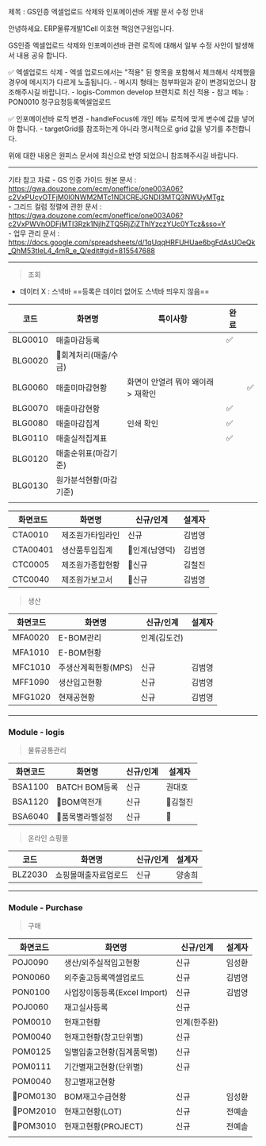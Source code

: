 제목 : GS인증 엑셀업로드 삭제와 인포메이션바 개발 문서 수정 안내 
 
안녕하세요. ERP물류개발1Cell 이호현 책임연구원입니다. 
 
GS인증 엑셀업로드 삭제와 인포메이션바 관련 로직에 대해서 일부 수정 사안이 발생해서 내용 공유 합니다. 
 
✅ 엑셀업로드 삭제 
    - 엑셀 업로드에서는 "적용" 된 항목을 포함해서 체크해서 삭제했을 경우에 메시지가 다르게 노출됩니다. 
    - 메시지 형태는 첨부파일과 같이 변경되었으니 참조해주시길 바랍니다. 
    - logis-Common develop 브랜치로 최신 적용 
    - 참고 메뉴 : PON0010 청구요청등록엑셀업로드 
 
✅ 인포메이션바 로직 변경 
    - handleFocus에 개인 메뉴 로직에 맞게 변수에 값을 넣어야 합니다. 
    - targetGrid를 참조하는게 아니라 명시적으로 grid 값을 넣기를 추천합니다. 
 
위에 대한 내용은 원피스 문서에 최신으로 반영 되었으니 참조해주시길 바랍니다. 

---

 기타 참고 자료 
    - GS 인증 가이드 원본 문서 : https://gwa.douzone.com/ecm/oneffice/one003A06?c2VxPUcyOTFjM0I0NWM2MTc1NDlCREJGNDI3MTQ3NWUyMTgz  
    - 그리드 컬럼 정렬에 관한 문서 : https://gwa.douzone.com/ecm/oneffice/one003A06?c2VxPWVhODFjMTI3Rzk1NjlhZTQ5RjZjZThlYzczYUc0YTcz&sso=Y  
    - 업무 관리 문서 : https://docs.google.com/spreadsheets/d/1qUqqHRFUHUae6bgFdAsUOeQk_QhM53tIeL4_4mR_e_Q/edit#gid=815547688

---

> 조회 

- 데이터 X : 스넥바 
 ==등록은 데이터 없어도 스넥바 띄우지 않음==

| 코드    | 화면명                 | 특이사항                           | 완료 |     |
| ------- | ---------------------- | ---------------------------------- | ---- | --- |
| BLG0010 | 매출마감등록           |                                    | ✅   |     |
| BLG0020 | 회계처리(매출/수금)   |                                    |      |     |
| BLG0060 | 매출미마감현황         | 화면이 안열려 뭐야 왜이래 > 재확인 |      | ✅  |
| BLG0070 | 매출마감현황           |                                    | ✅   |     |
| BLG0080 | 매출마감집계           | 인쇄 확인                          | ✅   |     |
| BLG0110 | 매출실적집계표         |                                    | ✅   |     |
| BLG0120 | 매출순위표(마감기준)   |                                    |      |     |
| BLG0130 | 원가분석현황(마감기준) |                                    |      |     |
|         |                        |                                    |      |     |

| 화면코드  |  화면명  | 신규/인계 | 설계자 |
|---|---|---|---|
|CTA0010|제조원가타임라인|신규|김범영|
|CTA00401|생산품투입집계|인계(남영덕)|김범영|
|CTC0005|제조원가종합현황|신규|김철진|
|CTC0040|제조원가보고서|신규|김범영|

> 생산

| 화면코드  |  화면명  | 신규/인계 | 설계자 |
|---|---|---|---|
|MFA0020|E-BOM관리|인계(김도건)|
|MFA1010|E-BOM현황||
|MFC1010|주생산계획현황(MPS)|신규|김범영|
|MFF1090|생산입고현황|신규|김범영|
|MFG1020|현재공현황|신규|김범영|
####
---
### Module - logis

> 물류공통관리 

| 화면코드  |  화면명  | 신규/인계 | 설계자 |
|---|---|---|---|
|BSA1100|BATCH BOM등록|신규|권대호|
|BSA1120|BOM역전개|신규|김철진|
|BSA6040|품목별라벨설정|신규||

> 온라인 쇼핑몰 

|코드|화면명|신규/인계|설계자|
|---|---|---|---|
|BLZ2030|쇼핑몰매출자료업로드|신규|양송희|

---
### Module - Purchase

> 구매 

| 화면코드 | 화면명                       | 신규/인계    | 설계자 |
| -------- | ---------------------------- | ------------ | ------ |
| POJ0090  | 생산/외주실적입고현황        | 신규         | 임성환 |
| PON0060  | 외주출고등록액셀업로드       | 신규         | 김범영 |
| PON0100  | 사업장이동등록(Excel Import) | 신규         | 김범영 |
| POJ0060  | 재고실사등록                 | 신규         |        |
| POM0010  | 현재고현황                   | 인계(한주완) |        |
| POM0040  | 현재고현황(창고단위별)       | 신규         |        |
| POM0125  | 일별입출고현황(집계품목별)   | 신규         |        |
| POM0111  | 기간별재고현황(단위별)       | 신규         |        |
| POM0040  | 창고별재고현황               |              |        |
| POM0130 | BOM재고수급현황              | 신규         | 임성환 |
| POM2010 | 현재고현황(LOT)              | 신규         | 전예솔 |
| POM3010 | 현재고현황(PROJECT)          | 신규         | 전예솔 |
|          |                              |              |        |